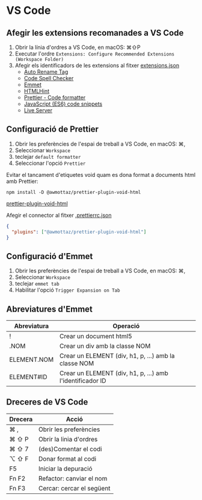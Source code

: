 # VS Code
## Afegir les extensions recomanades a VS Code
1. Obrir la línia d'ordres a VS Code, en macOS: ⌘⇧P
2. Executar l'ordre ```Extensions: Configure Recommended Extensions (Workspace Folder)```
3. Afegir els identificadors de les extensions al fitxer [extensions.json](.vscode/extensions.json)
   - [Auto Rename Tag](https://marketplace.visualstudio.com/items?itemName=formulahendry.auto-rename-tag)
   - [Code Spell Checker](https://marketplace.visualstudio.com/items?itemName=streetsidesoftware.code-spell-checker)
   - [Emmet](https://code.visualstudio.com/docs/editor/emmet)
   - [HTMLHint](https://marketplace.visualstudio.com/items?itemName=HTMLHint.vscode-htmlhint)
   - [Prettier - Code formatter](https://marketplace.visualstudio.com/items?itemName=esbenp.prettier-vscode)
   - [JavaScript (ES6) code snippets](https://marketplace.visualstudio.com/items?itemName=xabikos.JavaScriptSnippets)
   - [Live Server](https://marketplace.visualstudio.com/items?itemName=ritwickdey.LiveServer)

## Configuració de Prettier
1. Obrir les preferències de l'espai de treball a VS Code, en macOS: ⌘,
2. Seleccionar `Workspace`
3. teclejar `default formatter`
4. Seleccionar l'opció `Prettier`


Evitar el tancament d'etiquetes void quam es dona format a documents html amb Prettier:
```
npm install -D @awmottaz/prettier-plugin-void-html
```
[prettier-plugin-void-html](https://github.com/awmottaz/prettier-plugin-void-html)

Afegir el connector al fitxer [.prettierrc.json](.prettierrc.json)
```json
{
  "plugins": ["@awmottaz/prettier-plugin-void-html"]
}
```

## Configuració d'Emmet
1. Obrir les preferències de l'espai de treball a VS Code, en macOS: ⌘,
2. Seleccionar `Workspace`
3. teclejar `emmet tab`
4. Habilitar l'opció `Trigger Expansion on Tab`

## Abreviatures d'Emmet
| Abreviatura | Operació |
| ----------- | -------- |
| ! | Crear un document html5 |
| .NOM | Crear un div amb la classe NOM |
| ELEMENT.NOM | Crear un ELEMENT (div, h1, p, ...) amb la classe NOM |
| ELEMENT#ID | Crear un ELEMENT (div, h1, p, ...) amb l'identificador ID |

## Dreceres de VS Code
| Drecera | Acció |
| ------- | ----- |
| ⌘ , | Obrir les preferències |
| ⌘ ⇧ P | Obrir la linia d'ordres |
| ⌘ ⇧ 7 | (des)Comentar el codi |
| ⌥ ⇧ F | Donar format al codi |
| F5 | Iniciar la depuració |
| Fn F2 | Refactor: canviar el nom |
| Fn F3 | Cercar: cercar el següent |
